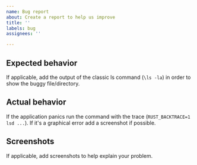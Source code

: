 ```yaml
---
name: Bug report
about: Create a report to help us improve
title: ''
labels: bug
assignees: ''

---
```


## Expected behavior
If applicable, add the output of the classic ls command (`\ls -la`) in order to show the buggy file/directory.

## Actual behavior
If the application panics run the command with the trace (`RUST_BACKTRACE=1 lsd ...`).
If it's a graphical error add a screenshot if possible.


## Screenshots 
If applicable, add screenshots to help explain your problem.
